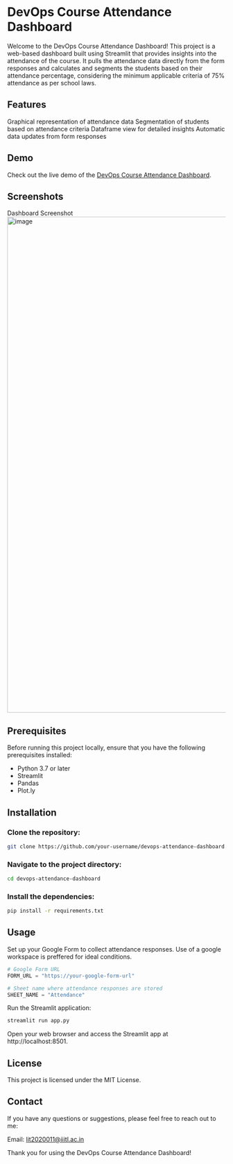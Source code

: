# DevOps Course Attendance Dashboard
Welcome to the DevOps Course Attendance Dashboard! This project is a web-based dashboard built using Streamlit that provides insights into the attendance of the course. It pulls the attendance data directly from the form responses and calculates and segments the students based on their attendance percentage, considering the minimum applicable criteria of 75% attendance as per school laws.

## Features
Graphical representation of attendance data
Segmentation of students based on attendance criteria
Dataframe view for detailed insights
Automatic data updates from form responses

## Demo
Check out the live demo of the [DevOps Course Attendance Dashboard](https://devops-dash-iiitl.streamlit.app/).

## Screenshots
Dashboard Screenshot
<img width="1143" alt="image" src="https://github.com/Priyanshu-U/DevOps_Attendance_Dashboard/assets/62770722/d7f148c6-02fb-4a45-baeb-874f79eb5353">


## Prerequisites
Before running this project locally, ensure that you have the following prerequisites installed:

- Python 3.7 or later
- Streamlit
- Pandas
- Plot.ly


## Installation
### Clone the repository:
```bash
git clone https://github.com/your-username/devops-attendance-dashboard.git
```
### Navigate to the project directory:

```bash
cd devops-attendance-dashboard
```
### Install the dependencies:
```bash
pip install -r requirements.txt
```
## Usage
Set up your Google Form to collect attendance responses. 
Use of a google workspace is preffered for ideal conditions.


```python
# Google Form URL
FORM_URL = "https://your-google-form-url"

# Sheet name where attendance responses are stored
SHEET_NAME = "Attendance"
```

Run the Streamlit application:

```bash
streamlit run app.py
```
Open your web browser and access the Streamlit app at http://localhost:8501.

## License
This project is licensed under the MIT License.

## Contact
If you have any questions or suggestions, please feel free to reach out to me:

Email: lit2020011@iiitl.ac.in

Thank you for using the DevOps Course Attendance Dashboard!
